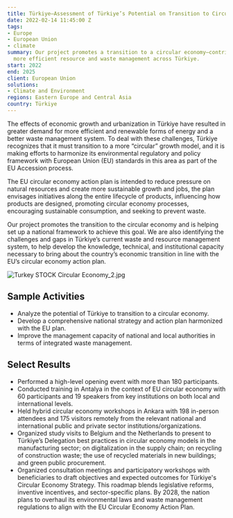 ```yaml
---
title: Türkiye—Assessment of Türkiye’s Potential on Transition to Circular Economy
date: 2022-02-14 11:45:00 Z
tags:
- Europe
- European Union
- climate
summary: Our project promotes a transition to a circular economy—contributing to a
  more efficient resource and waste management across Türkiye.
start: 2022
end: 2025
client: European Union
solutions:
- Climate and Environment
regions: Eastern Europe and Central Asia
country: Türkiye
---
```


The effects of economic growth and urbanization in Türkiye have resulted in greater demand for more efficient and renewable forms of energy and a better waste management system. To deal with these challenges, Türkiye recognizes that it must transition to a more “circular” growth model, and it is making efforts to harmonize its environmental regulatory and policy framework with European Union (EU) standards in this area as part of the EU Accession process.

The EU circular economy action plan is intended to reduce pressure on natural resources and create more sustainable growth and jobs, the plan envisages initiatives along the entire lifecycle of products, influencing how products are designed, promoting circular economy processes, encouraging sustainable consumption, and seeking to prevent waste.

Our project promotes the transition to the circular economy and is helping set up a national framework to achieve this goal. We are also identifying the challenges and gaps in Türkiye’s current waste and resource management system, to help develop the knowledge, technical, and institutional capacity necessary to bring about the country’s economic transition in line with the EU’s circular economy action plan.

![Turkey STOCK Circular Economy_2.jpg](/uploads/Turkey%20STOCK%20Circular%20Economy_2.jpg)

## Sample Activities

* Analyze the potential of Türkiye to transition to a circular economy.  
* Develop a comprehensive national strategy and action plan harmonized with the EU plan.
* Improve the management capacity of national and local authorities in terms of integrated waste management.

## Select Results

* Performed a high-level opening event with more than 180 participants.
* Conducted training in Antalya in the context of EU circular economy with 60 participants and 19 speakers from key institutions on both local and international levels. 
* Held hybrid circular economy workshops in Ankara with 198 in-person attendees and 175 visitors remotely from the relevant national and international public and private sector institutions/organizations.
* Organized study visits to Belgium and the Netherlands to present to Türkiye’s Delegation best practices in circular economy models in the manufacturing sector; on digitalization in the supply chain; on recycling of construction waste; the use of recycled materials in new buildings; and green public procurement. 
* Organized consultation meetings and participatory workshops with beneficiaries to draft objectives and expected outcomes for Türkiye's Circular Economy Strategy. This roadmap blends legislative reforms, inventive incentives, and sector-specific plans. By 2028, the nation plans to overhaul its environmental laws and waste management regulations to align with the EU Circular Economy Action Plan.